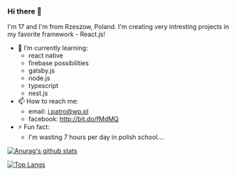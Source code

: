 ### Hi there 👋

I'm 17 and I'm from Rzeszow, Poland. I'm creating very intresting projects in my favorite framework - React.js!

- 🌱 I’m currently learning:
  - react native 
  - firebase possibilities 
  - gatsby.js
  - node.js
  - typescript
  - nest.js
- 📫 How to reach me: 
  - email: i.patro@wp.pl
  - facebook: http://bit.do/fMdMQ
- ⚡ Fun fact: 
  - I'm wasting 7 hours per day in polish school....

[![Anurag's github stats](https://github-readme-stats.vercel.app/api?username=IgorPatro&theme=dracula&show_icons=true)](https://github.com/anuraghazra/github-readme-stats)

[![Top Langs](https://github-readme-stats.vercel.app/api/top-langs/?username=IgorPatro&theme=dracula&show_icons=true&layout=compact)](https://github.com/anuraghazra/github-readme-stats)
